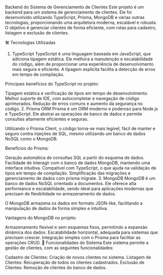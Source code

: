 Backend do Sistema de Gerenciamento de Clientes
Este projeto é um backend para um sistema de gerenciamento de clientes. Ele foi desenvolvido utilizando TypeScript, Prisma, MongoDB e várias outras tecnologias, proporcionando uma arquitetura moderna, escalável e robusta. O objetivo é gerenciar clientes de forma eficiente, com rotas para cadastro, listagem e exclusão de clientes.

🛠️ Tecnologias Utilizadas
1. TypeScript
TypeScript é uma linguagem baseada em JavaScript, que adiciona tipagem estática. Ele melhora a manutenção e escalabilidade do código, além de proporcionar uma experiência de desenvolvimento mais segura e eficiente. A tipagem explícita facilita a detecção de erros em tempo de compilação.

Principais benefícios do TypeScript no projeto:

Tipagem estática e verificação de tipos em tempo de desenvolvimento.
Melhor suporte de IDE, com autocompletar e navegação de código aprimorados.
Redução de erros comuns e aumento da segurança no código.
2. Prisma ORM
Prisma é um ORM moderno e poderoso para Node.js e TypeScript. Ele abstrai as operações de banco de dados e permite consultas altamente eficientes e seguras.

Utilizando o Prisma Client, o código torna-se mais legível, fácil de manter e seguro contra injeções de SQL, mesmo utilizando um banco de dados NoSQL como o MongoDB.

Benefícios do Prisma:

Geração automática de consultas SQL a partir do esquema de dados.
Facilidade de interagir com o banco de dados MongoDB, mantendo uma interface intuitiva.
Compatível com TypeScript, o que ajuda na validação de tipos em tempo de compilação.
Simplificação das migrações e gerenciamento de dados com prisma migrate.
3. MongoDB
MongoDB é um banco de dados NoSQL orientado a documentos. Ele oferece alta performance e escalabilidade, sendo ideal para aplicações modernas que precisam de flexibilidade no armazenamento de dados.

O MongoDB armazena os dados em formato JSON-like, facilitando a manipulação de dados de forma simples e intuitiva.

Vantagens do MongoDB no projeto:

Armazenamento flexível e sem esquemas fixos, permitindo a expansão dinâmica dos dados.
Escalabilidade horizontal, adequada para sistemas que precisam crescer.
Integração simples com o Prisma para facilitar as operações CRUD.
🚀 Funcionalidades do Sistema
Este sistema permite a gestão de clientes, com as seguintes funcionalidades:

Cadastro de Clientes: Criação de novos clientes no sistema.
Listagem de Clientes: Recuperação de todos os clientes cadastrados.
Exclusão de Clientes: Remoção de clientes do banco de dados.
